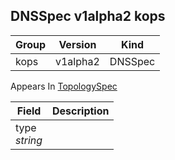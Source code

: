 ## DNSSpec v1alpha2 kops

Group        | Version     | Kind
------------ | ---------- | -----------
kops | v1alpha2 | DNSSpec





<aside class="notice">
Appears In  <a href="#topologyspec-v1alpha2-kops">TopologySpec</a> </aside>

Field        | Description
------------ | -----------
type <br /> *string*    | 

